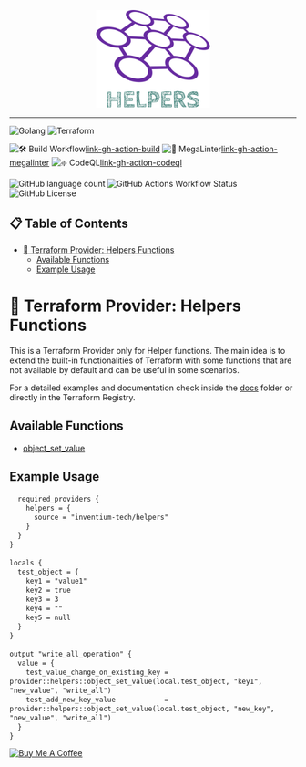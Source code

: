<p align="center">
  <img src="./assets/provider_logo.svg" width="200" alt="logo"/>
</p>

---

![Golang][shield-golang]
![Terraform][shield-terraform]

![🛠️ Build Workflow][badge-gh-action-build][link-gh-action-build]
![🔎 MegaLinter][badge-gh-action-megalinter][link-gh-action-megalinter]
![❇️ CodeQL][badge-gh-action-codeql][link-gh-action-codeql]

![GitHub language count][shield-lang-count]
![GitHub Actions Workflow Status][shield-gh-action-status]
![GitHub License][shield-license]

<h2>📋 Table of Contents</h2>

<!-- TOC -->
* [🧰 Terraform Provider: Helpers Functions](#-terraform-provider-helpers-functions)
  * [Available Functions](#available-functions)
  * [Example Usage](#example-usage)
<!-- TOC -->

# 🧰 Terraform Provider: Helpers Functions

This is a Terraform Provider only for Helper functions. The main idea is to extend the built-in functionalities of 
Terraform with some functions that are not available by default and can be useful in some scenarios.

For a detailed examples and documentation check inside the [docs](./docs/index.md) folder or directly in the 
Terraform Registry.

## Available Functions

- [object_set_value](./docs/functions/object_set_value.md)

## Example Usage

```terraformterraform {
  required_providers {
    helpers = {
      source = "inventium-tech/helpers"
    }
  }
}

locals {
  test_object = {
    key1 = "value1"
    key2 = true
    key3 = 3
    key4 = ""
    key5 = null
  }
}

output "write_all_operation" {
  value = {
    test_value_change_on_existing_key = provider::helpers::object_set_value(local.test_object, "key1", "new_value", "write_all")
    test_add_new_key_value            = provider::helpers::object_set_value(local.test_object, "new_key", "new_value", "write_all")
  }
}
```

<a href="https://www.buymeacoffee.com/refucktor" target="_blank">
  <img src="https://cdn.buymeacoffee.com/buttons/v2/default-red.png" alt="Buy Me A Coffee"
    style="height: 60px !important;width: 217px !important;">
</a>


<!-- MARKDOWN LINKS & IMAGES -->
[shield-golang]: <https://img.shields.io/badge/-Golang-black?style=for-the-badge&logoColor=white&logo=go&color=00ADD8>
[shield-terraform]: <https://img.shields.io/badge/-Terraform-black?style=for-the-badge&logoColor=white&logo=terraform&color=844FBA>
[shield-lang-count]: <https://img.shields.io/github/languages/count/inventium-tech/terraform-provider-helpers>
[shield-gh-action-status]: <https://img.shields.io/github/actions/workflow/status/inventium-tech/terraform-provider-helpers/go.yml?branch=main&logo=githubactions&logoColor=white&logoSize=5>
[shield-license]: <https://img.shields.io/github/license/inventium-tech/terraform-provider-helpers>

[badge-gh-action-build]: <https://github.com/inventium-tech/terraform-provider-helpers/actions/workflows/build.yml/badge.svg>
[badge-gh-action-megalinter]: <https://github.com/inventium-tech/terraform-provider-helpers/actions/workflows/mega-linter.yml/badge.svg>
[badge-gh-action-codeql]: <https://github.com/inventium-tech/terraform-provider-helpers/actions/workflows/codeql.yml/badge.svg>

[link-gh-action-build]: <https://github.com/inventium-tech/terraform-provider-helpers/actions/workflows/build.yml>
[link-gh-action-megalinter]: <https://github.com/inventium-tech/terraform-provider-helpers/actions/workflows/mega-linter.yml>
[link-gh-action-codeql]: <https://github.com/inventium-tech/terraform-provider-helpers/actions/workflows/codeql.yml>
